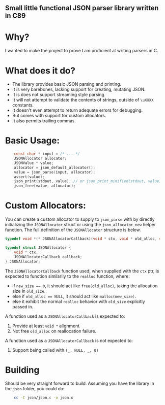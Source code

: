## Small little functional JSON parser library written in C89

# Why?
I wanted to make the project to prove I am proficient at writing parsers in C.

# What does it do?
- The library provides basic JSON parsing and printing.
- It is very barebones, lacking support for creating, mutating JSON.
- It is does not support streaming style parsing.
- It will not attempt to validate the contents of strings, outside of `\uXXXX` constants.
- It doesn't even attempt to return adequate errors for debugging.
- But comes with support for custom allocators.
- It also permits trailing commas.

# Basic Usage:
```c
    const char * input = /* ... */
    JSONAllocator allocator;
    JSONValue * value;
    allocator = json_default_allocator();
    value = json_parse(input, allocator);
    assert(value);
    json_print(stdout, value); // or json_print_minified(stdout, value)
    json_free(value, allocator);
```

# Custom Allocators:
You can create a custom allocator to supply to ``json_parse`` with by directly initializing the ``JSONAllocator`` struct or using the ``json_allocator_new`` helper function.
The full definition of the ``JSONAllocator`` structure is below.
```c
typedef void *(* JSONAllocatorCallback)(void * ctx, void * old_alloc, size_t old_size, size_t new_size);

typedef struct JSONAllocator {
	void * ctx;
	JSONAllocatorCallback callback;
} JSONAllocator;
```
The ``JSONAllocatorCallback`` function used, when supplied with the ``ctx`` ptr, is expected to function similarily to the ``realloc`` function, where:
- if ``new_size == 0``, it should act like ``free(old_alloc)``, taking the allocation size in ``old_size``.
- else if ``old_alloc == NULL``, it should act like ``malloc(new_size)``.
- else it exhibit the normal ``realloc`` behavior with ``old_size`` explicitly passed in.

A function used as a ``JSONAllocatorCallback`` is expected to:
1. Provide at least ``void *`` alignment.
2. Not free ``old_alloc`` on reallocation failure.

A function used as a ``JSONAllocatorCallback`` is not expected to:
1. Support being called with ``(_, NULL, _, 0)``

# Building
Should be very straight forward to build. Assuming you have the library in the ``json`` folder, you could do:
```bash
    cc -C json/json.c -o json.o
```
